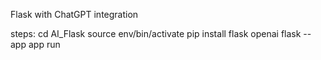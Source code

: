 Flask with ChatGPT integration

steps:
cd AI_Flask
source env/bin/activate
pip install flask openai
flask --app app run 